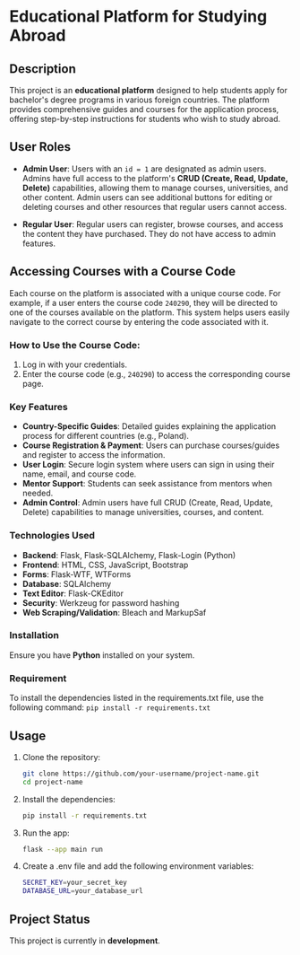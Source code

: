 
# Educational Platform for Studying Abroad

## Description
This project is an **educational platform** designed to help students apply for bachelor's degree programs in various foreign countries. The platform provides comprehensive guides and courses for the application process, offering step-by-step instructions for students who wish to study abroad.

## User Roles

- **Admin User**: Users with an `id = 1` are designated as admin users. Admins have full access to the platform's **CRUD (Create, Read, Update, Delete)** capabilities, allowing them to manage courses, universities, and other content. Admin users can see additional buttons for editing or deleting courses and other resources that regular users cannot access.

- **Regular User**: Regular users can register, browse courses, and access the content they have purchased. They do not have access to admin features.

## Accessing Courses with a Course Code

Each course on the platform is associated with a unique course code. For example, if a user enters the course code `240290`, they will be directed to one of the courses available on the platform. This system helps users easily navigate to the correct course by entering the code associated with it. 

### How to Use the Course Code:
1. Log in with your credentials.
2. Enter the course code (e.g., `240290`) to access the corresponding course page.


### Key Features
- **Country-Specific Guides**: Detailed guides explaining the application process for different countries (e.g., Poland).
- **Course Registration & Payment**: Users can purchase courses/guides and register to access the information.
- **User Login**: Secure login system where users can sign in using their name, email, and course code.
- **Mentor Support**: Students can seek assistance from mentors when needed.
- **Admin Control**: Admin users have full CRUD (Create, Read, Update, Delete) capabilities to manage universities, courses, and content.

### Technologies Used
- **Backend**: Flask, Flask-SQLAlchemy, Flask-Login (Python)
- **Frontend**: HTML, CSS, JavaScript, Bootstrap
- **Forms**: Flask-WTF, WTForms
- **Database**: SQLAlchemy
- **Text Editor**: Flask-CKEditor
- **Security**: Werkzeug for password hashing
- **Web Scraping/Validation**: Bleach and MarkupSaf

### Installation
Ensure you have **Python** installed on your system.

### Requirement
To install the dependencies listed in the requirements.txt file, use the following command: 
`pip install -r requirements.txt`

## Usage
1. Clone the repository:
   ```bash
   git clone https://github.com/your-username/project-name.git
   cd project-name

2. Install the dependencies:
   ```bash
   pip install -r requirements.txt

3. Run the app:
   ```bash
   flask --app main run
   
4. Create a .env file and add the following environment variables:
   ```bash
   SECRET_KEY=your_secret_key
   DATABASE_URL=your_database_url

## Project Status
This project is currently in **development**.







